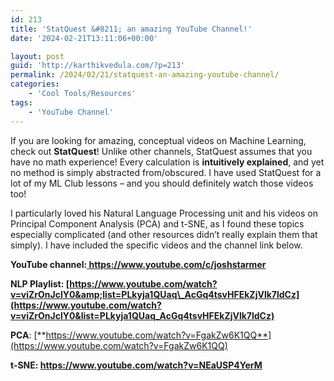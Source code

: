 ```yaml
---
id: 213
title: 'StatQuest &#8211; an amazing YouTube Channel!'
date: '2024-02-21T13:11:06+00:00'

layout: post
guid: 'http://karthikvedula.com/?p=213'
permalink: /2024/02/21/statquest-an-amazing-youtube-channel/
categories:
    - 'Cool Tools/Resources'
tags:
    - 'YouTube Channel'
---
```


If you are looking for amazing, conceptual videos on Machine Learning, check out **StatQuest**! Unlike other channels, StatQuest assumes that you have no math experience! Every calculation is **intuitively explained**, and yet no method is simply abstracted from/obscured. I have used StatQuest for a lot of my ML Club lessons – and you should definitely watch those videos too!

I particularly loved his Natural Language Processing unit and his videos on Principal Component Analysis (PCA) and t-SNE, as I found these topics especially complicated (and other resources didn’t really explain them that simply). I have included the specific videos and the channel link below.

**YouTube channel:[ ](< https://www.youtube.com/c/joshstarme>)<https://www.youtube.com/c/joshstarmer>**

**NLP Playlist: [https://www.youtube.com/watch?v=viZrOnJclY0&amp;list=PLkyja1QUaq\_AcGq4tsvHFEkZjVlk7ldCz](https://www.youtube.com/watch?v=viZrOnJclY0&list=PLkyja1QUaq_AcGq4tsvHFEkZjVlk7ldCz)**

**PCA**: [**https://www.youtube.com/watch?v=FgakZw6K1QQ**](https://www.youtube.com/watch?v=FgakZw6K1QQ)

**t-SNE: <https://www.youtube.com/watch?v=NEaUSP4YerM>**
